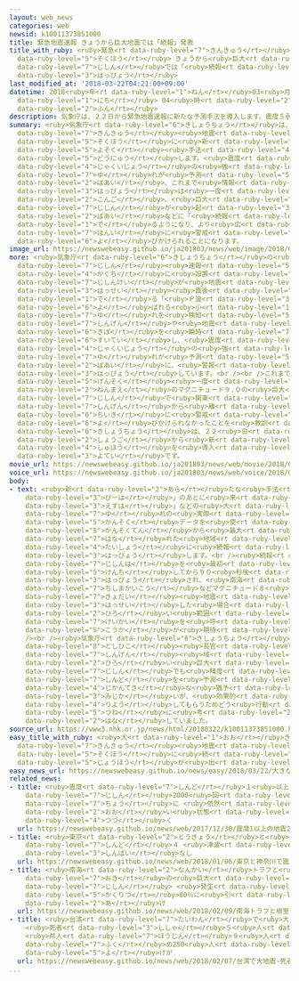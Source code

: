```yaml
---
layout: web_news
categories: web
newsid: k10011373851000
title: 緊急地震速報 きょうから巨大地震では「続報」発表
title_with_ruby: <ruby>緊急<rt data-ruby-level="7">きんきゅう</rt></ruby><ruby>地震<rt data-ruby-level="7">じしん</rt></ruby><ruby>速報<rt
  data-ruby-level="5">そくほう</rt></ruby> きょうから<ruby>巨大<rt data-ruby-level="7">きょだい</rt></ruby><ruby>地震<rt
  data-ruby-level="7">じしん</rt></ruby>では「<ruby>続報<rt data-ruby-level="5">ぞくほう</rt></ruby>」<ruby>発表<rt
  data-ruby-level="3">はっぴょう</rt></ruby>
last_modified_at: '2018-03-22T04:21:00+09:00'
datetime: 2018<ruby>年<rt data-ruby-level="1">ねん</rt></ruby>03<ruby>月<rt data-ruby-level="1">がつ</rt></ruby>22<ruby>日<rt
  data-ruby-level="1">にち</rt></ruby> 04<ruby>時<rt data-ruby-level="2">じ</rt></ruby>21<ruby>分<rt
  data-ruby-level="2">ふん</rt></ruby>
description: 気象庁は、２２日から緊急地震速報に新たな予測手法を導入します。震度５弱以上の強い揺れが予測された場合、これまで情報の発表は一度だけでしたが、今後、巨大地震が起きた場合などに「続報」が出るようになり、より広い範囲に警戒が呼びかけられることになります。
summary: <ruby>気象庁<rt data-ruby-level="6">きしょうちょう</rt></ruby>は、２２<ruby>日<rt data-ruby-level="1">にち</rt></ruby>から<ruby>緊急<rt
  data-ruby-level="7">きんきゅう</rt></ruby><ruby>地震<rt data-ruby-level="7">じしん</rt></ruby><ruby>速報<rt
  data-ruby-level="5">そくほう</rt></ruby>に<ruby>新<rt data-ruby-level="2">あら</rt></ruby>たな<ruby>予測<rt
  data-ruby-level="5">よそく</rt></ruby><ruby>手法<rt data-ruby-level="4">しゅほう</rt></ruby>を<ruby>導入<rt
  data-ruby-level="5">どうにゅう</rt></ruby>します。<ruby>震度<rt data-ruby-level="7">しんど</rt></ruby>５<ruby>弱以上<rt
  data-ruby-level="4">じゃくいじょう</rt></ruby>の<ruby>強<rt data-ruby-level="2">つよ</rt></ruby>い<ruby>揺<rt
  data-ruby-level="7">ゆ</rt></ruby>れが<ruby>予測<rt data-ruby-level="5">よそく</rt></ruby>された<ruby>場合<rt
  data-ruby-level="2">ばあい</rt></ruby>、これまで<ruby>情報<rt data-ruby-level="5">じょうほう</rt></ruby>の<ruby>発表<rt
  data-ruby-level="3">はっぴょう</rt></ruby>は<ruby>一度<rt data-ruby-level="3">いちど</rt></ruby>だけでしたが、<ruby>今後<rt
  data-ruby-level="2">こんご</rt></ruby>、<ruby>巨大<rt data-ruby-level="7">きょだい</rt></ruby><ruby>地震<rt
  data-ruby-level="7">じしん</rt></ruby>が<ruby>起<rt data-ruby-level="3">お</rt></ruby>きた<ruby>場合<rt
  data-ruby-level="2">ばあい</rt></ruby>などに「<ruby>続報<rt data-ruby-level="5">ぞくほう</rt></ruby>」が<ruby>出<rt
  data-ruby-level="1">で</rt></ruby>るようになり、より<ruby>広<rt data-ruby-level="2">ひろ</rt></ruby>い<ruby>範囲<rt
  data-ruby-level="7">はんい</rt></ruby>に<ruby>警戒<rt data-ruby-level="7">けいかい</rt></ruby>が<ruby>呼<rt
  data-ruby-level="6">よ</rt></ruby>びかけられることになります。
image_url: https://newswebeasy.github.io/ja201803/news/web/image/2018/03/22/K10011373851_1803220037_1803220040_01_03.jpg
more: <ruby>気象庁<rt data-ruby-level="6">きしょうちょう</rt></ruby>の<ruby>緊急<rt data-ruby-level="7">きんきゅう</rt></ruby><ruby>地震<rt
  data-ruby-level="7">じしん</rt></ruby><ruby>速報<rt data-ruby-level="5">そくほう</rt></ruby>は、<ruby>各地<rt
  data-ruby-level="4">かくち</rt></ruby>に<ruby>設置<rt data-ruby-level="5">せっち</rt></ruby>された<ruby>地震計<rt
  data-ruby-level="7">じしんけい</rt></ruby>が<ruby>地震<rt data-ruby-level="7">じしん</rt></ruby><ruby>発生<rt
  data-ruby-level="3">はっせい</rt></ruby><ruby>直後<rt data-ruby-level="2">ちょくご</rt></ruby>に<ruby>出<rt
  data-ruby-level="1">で</rt></ruby>る「<ruby>Ｐ波<rt data-ruby-level="3">ぴーは</rt></ruby>」と<ruby>呼<rt
  data-ruby-level="6">よ</rt></ruby>ばれる<ruby>小<rt data-ruby-level="1">ちい</rt></ruby>さな<ruby>揺<rt
  data-ruby-level="7">ゆ</rt></ruby>れを<ruby>検知<rt data-ruby-level="5">けんち</rt></ruby>して<ruby>震源<rt
  data-ruby-level="7">しんげん</rt></ruby>や<ruby>地震<rt data-ruby-level="7">じしん</rt></ruby>の<ruby>規模<rt
  data-ruby-level="6">きぼ</rt></ruby>を<ruby>瞬時<rt data-ruby-level="7">しゅんじ</rt></ruby>に<ruby>推定<rt
  data-ruby-level="6">すいてい</rt></ruby>し、<ruby>震度<rt data-ruby-level="7">しんど</rt></ruby>５<ruby>弱以上<rt
  data-ruby-level="4">じゃくいじょう</rt></ruby>の<ruby>強<rt data-ruby-level="2">つよ</rt></ruby>い<ruby>揺<rt
  data-ruby-level="7">ゆ</rt></ruby>れが<ruby>予測<rt data-ruby-level="5">よそく</rt></ruby>された<ruby>場合<rt
  data-ruby-level="2">ばあい</rt></ruby>に、<ruby>警報<rt data-ruby-level="6">けいほう</rt></ruby>として<ruby>発表<rt
  data-ruby-level="3">はっぴょう</rt></ruby>しています。<br /><br />これまで<ruby>発表<rt data-ruby-level="3">はっぴょう</rt></ruby>は、<ruby>原則<rt
  data-ruby-level="5">げんそく</rt></ruby><ruby>一度<rt data-ruby-level="3">いちど</rt></ruby>だけでしたが、７<ruby>年前<rt
  data-ruby-level="2">ねんまえ</rt></ruby>のマグニチュード９.０の<ruby>巨大<rt data-ruby-level="7">きょだい</rt></ruby><ruby>地震<rt
  data-ruby-level="7">じしん</rt></ruby>で<ruby>関東<rt data-ruby-level="4">かんとう</rt></ruby>など<ruby>震源<rt
  data-ruby-level="7">しんげん</rt></ruby>から<ruby>離<rt data-ruby-level="7">はな</rt></ruby>れた<ruby>地域<rt
  data-ruby-level="6">ちいき</rt></ruby>に<ruby>警戒<rt data-ruby-level="7">けいかい</rt></ruby>を<ruby>呼<rt
  data-ruby-level="6">よ</rt></ruby>びかけられなかったことを<ruby>教訓<rt data-ruby-level="4">きょうくん</rt></ruby>に、<ruby>気象庁<rt
  data-ruby-level="6">きしょうちょう</rt></ruby>は、２２<ruby>日<rt data-ruby-level="1">にち</rt></ruby><ruby>正午<rt
  data-ruby-level="2">しょうご</rt></ruby>から<ruby>新<rt data-ruby-level="2">あら</rt></ruby>たな<ruby>手法<rt
  data-ruby-level="4">しゅほう</rt></ruby>を<ruby>導入<rt data-ruby-level="5">どうにゅう</rt></ruby>する<ruby>予定<rt
  data-ruby-level="3">よてい</rt></ruby>です。
movie_url: https://newswebeasy.github.io/ja201803/news/web/movie/2018/03/22/k10011373851_201803220924_201803220925.mp4
voice_url: https://newswebeasy.github.io/ja201803/news/web/voice/2018/03/22/k10011373851_201803220924_201803220925.mp3
body:
- text: <ruby>新<rt data-ruby-level="2">あら</rt></ruby>たな<ruby>手法<rt data-ruby-level="4">しゅほう</rt></ruby>では、「<ruby>Ｐ波<rt
    data-ruby-level="3">ぴーは</rt></ruby>」のあとに<ruby>来<rt data-ruby-level="2">く</rt></ruby>る「<ruby>Ｓ波<rt
    data-ruby-level="3">えすは</rt></ruby>」などの<ruby>大<rt data-ruby-level="1">おお</rt></ruby>きな<ruby>揺<rt
    data-ruby-level="7">ゆ</rt></ruby>れの<ruby>実際<rt data-ruby-level="5">じっさい</rt></ruby>の<ruby>観測<rt
    data-ruby-level="5">かんそく</rt></ruby>データを<ruby>使<rt data-ruby-level="3">つか</rt></ruby>って、その<ruby>観測点<rt
    data-ruby-level="5">かんそくてん</rt></ruby>から<ruby>最大<rt data-ruby-level="4">さいだい</rt></ruby>３０キロ<ruby>離<rt
    data-ruby-level="7">はな</rt></ruby>れた<ruby>地域<rt data-ruby-level="6">ちいき</rt></ruby>を<ruby>対象<rt
    data-ruby-level="4">たいしょう</rt></ruby>に<ruby>続報<rt data-ruby-level="5">ぞくほう</rt></ruby>を<ruby>発表<rt
    data-ruby-level="3">はっぴょう</rt></ruby>します。<br /><ruby>続報<rt data-ruby-level="5">ぞくほう</rt></ruby>は、<ruby>地震波<rt
    data-ruby-level="7">じしんは</rt></ruby>を<ruby>最初<rt data-ruby-level="4">さいしょ</rt></ruby>に<ruby>検知<rt
    data-ruby-level="5">けんち</rt></ruby>してから９０<ruby>秒後<rt data-ruby-level="3">びょうご</rt></ruby>まで<ruby>発表<rt
    data-ruby-level="3">はっぴょう</rt></ruby>され、<ruby>南海<rt data-ruby-level="2">なんかい</rt></ruby>トラフや<ruby>千島海溝<rt
    data-ruby-level="7">ちしまかいこう</rt></ruby>などマグニチュード８<ruby>以上<rt data-ruby-level="4">いじょう</rt></ruby>の<ruby>巨大<rt
    data-ruby-level="7">きょだい</rt></ruby><ruby>地震<rt data-ruby-level="7">じしん</rt></ruby>が<ruby>発生<rt
    data-ruby-level="3">はっせい</rt></ruby>した<ruby>場合<rt data-ruby-level="2">ばあい</rt></ruby>などにより<ruby>広<rt
    data-ruby-level="2">ひろ</rt></ruby>い<ruby>範囲<rt data-ruby-level="7">はんい</rt></ruby>に<ruby>警戒<rt
    data-ruby-level="7">けいかい</rt></ruby>を<ruby>呼<rt data-ruby-level="6">よ</rt></ruby>びかける<ruby>効果<rt
    data-ruby-level="5">こうか</rt></ruby>が<ruby>期待<rt data-ruby-level="3">きたい</rt></ruby>できるということです。<br
    /><br /><ruby>気象庁<rt data-ruby-level="6">きしょうちょう</rt></ruby>の<ruby>橋田<rt data-ruby-level="3">はしだ</rt></ruby><ruby>俊彦<rt
    data-ruby-level="8">としひこ</rt></ruby><ruby>長官<rt data-ruby-level="4">ちょうかん</rt></ruby>は「<ruby>震源<rt
    data-ruby-level="7">しんげん</rt></ruby><ruby>域<rt data-ruby-level="6">いき</rt></ruby>の<ruby>広<rt
    data-ruby-level="2">ひろ</rt></ruby>い<ruby>巨大<rt data-ruby-level="7">きょだい</rt></ruby><ruby>地震<rt
    data-ruby-level="7">じしん</rt></ruby>でも<ruby>精度<rt data-ruby-level="5">せいど</rt></ruby>よく<ruby>震度<rt
    data-ruby-level="7">しんど</rt></ruby>を<ruby>予測<rt data-ruby-level="5">よそく</rt></ruby>できる。<ruby>時間的<rt
    data-ruby-level="4">じかんてき</rt></ruby>な<ruby>猶予<rt data-ruby-level="7">ゆうよ</rt></ruby>は<ruby>短<rt
    data-ruby-level="3">みじか</rt></ruby>いが、<ruby>効果的<rt data-ruby-level="5">こうかてき</rt></ruby>に<ruby>利用<rt
    data-ruby-level="4">りよう</rt></ruby>してもらうためどう<ruby>行動<rt data-ruby-level="3">こうどう</rt></ruby>するか<ruby>常<rt
    data-ruby-level="5">つね</rt></ruby>に<ruby>考<rt data-ruby-level="2">かんが</rt></ruby>えておいてほしい」と<ruby>話<rt
    data-ruby-level="2">はな</rt></ruby>していました。
source_url: https://www3.nhk.or.jp/news/html/20180322/k10011373851000.html
easy_title_with_ruby: <ruby>大<rt data-ruby-level="1">おお</rt></ruby>きな<ruby>地震<rt data-ruby-level="7">じしん</rt></ruby>のときは<ruby>緊急<rt
  data-ruby-level="7">きんきゅう</rt></ruby><ruby>地震<rt data-ruby-level="7">じしん</rt></ruby><ruby>速報<rt
  data-ruby-level="5">そくほう</rt></ruby>に<ruby>続<rt data-ruby-level="4">つづ</rt></ruby>きの<ruby>情報<rt
  data-ruby-level="5">じょうほう</rt></ruby>が<ruby>出<rt data-ruby-level="1">で</rt></ruby>る
easy_news_url: https://newswebeasy.github.io/news/easy/2018/03/22/大きな地震のときは緊急地震速報に続きの情報が出る
related_news:
- title: <ruby>震度<rt data-ruby-level="7">しんど</rt></ruby>１<ruby>以上<rt data-ruby-level="4">いじょう</rt></ruby>の<ruby>地震<rt
    data-ruby-level="7">じしん</rt></ruby>2000<ruby>回<rt data-ruby-level="2">かい</rt></ruby><ruby>超<rt
    data-ruby-level="7">ちょう</rt></ruby>に <ruby>依然<rt data-ruby-level="7">いぜん</rt></ruby><ruby>多<rt
    data-ruby-level="2">おお</rt></ruby>い<ruby>状態<rt data-ruby-level="5">じょうたい</rt></ruby><ruby>続<rt
    data-ruby-level="4">つづ</rt></ruby>く
  url: https://newswebeasy.github.io/news/web/2017/12/30/震度1以上の地震2000回超に-依然多い状態続く
- title: <ruby>東京<rt data-ruby-level="2">とうきょう</rt></ruby>と<ruby>神奈川<rt data-ruby-level="8">かながわ</rt></ruby>で<ruby>震度<rt
    data-ruby-level="7">しんど</rt></ruby>４ <ruby>津波<rt data-ruby-level="7">つなみ</rt></ruby>の<ruby>心配<rt
    data-ruby-level="3">しんぱい</rt></ruby>なし
  url: https://newswebeasy.github.io/news/web/2018/01/06/東京と神奈川で震度4-津波の心配なし
- title: <ruby>南海<rt data-ruby-level="2">なんかい</rt></ruby>トラフと<ruby>根室<rt data-ruby-level="7">ねむろ</rt></ruby><ruby>沖<rt
    data-ruby-level="7">おき</rt></ruby>の<ruby>巨大<rt data-ruby-level="7">きょだい</rt></ruby><ruby>地震<rt
    data-ruby-level="7">じしん</rt></ruby> <ruby>発生<rt data-ruby-level="3">はっせい</rt></ruby><ruby>確率<rt
    data-ruby-level="5">かくりつ</rt></ruby>80％に<ruby>引<rt data-ruby-level="2">ひ</rt></ruby>き<ruby>上<rt
    data-ruby-level="2">あ</rt></ruby>げ
  url: https://newswebeasy.github.io/news/web/2018/02/09/南海トラフと根室沖の巨大地震-発生確率80に引き上げ
- title: <ruby>台湾<rt data-ruby-level="7">たいわん</rt></ruby>で<ruby>大地震<rt data-ruby-level="7">おおじしん</rt></ruby>
    <ruby>死者<rt data-ruby-level="3">ししゃ</rt></ruby>５<ruby>人<rt data-ruby-level="1">にん</rt></ruby>に
    <ruby>邦人<rt data-ruby-level="7">ほうじん</rt></ruby>９<ruby>人<rt data-ruby-level="1">にん</rt></ruby><ruby>含<rt
    data-ruby-level="7">ふく</rt></ruby>め250<ruby>人<rt data-ruby-level="1">にん</rt></ruby><ruby>余<rt
    data-ruby-level="5">よ</rt></ruby>けが
  url: https://newswebeasy.github.io/news/web/2018/02/07/台湾で大地震-死者5人に-邦人9人含め250人余けが
...
```

